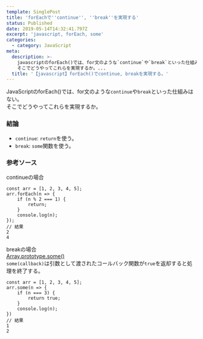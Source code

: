 ```yaml
---
template: SinglePost
title: 'forEachで''continue'', ''break''を実現する'
status: Published
date: 2019-05-14T14:32:41.797Z
excerpt: 'javascript, forEach, some'
categories:
  - category: JavaScript
meta:
  description: >-
    javascriptのforEach()では、for文のような`continue`や`break`といった仕組みはない。 
    そこでどうやってこれらを実現するか。...
  title: '【javascript】forEach()でcontinue, breakを実現する。'
---
```

JavaScriptのforEach()では、for文のような`continue`や`break`といった仕組みはない。  
そこでどうやってこれらを実現するか。

### 結論
- `continue`: `return`を使う。  
- `break`: `some`関数を使う。

### 参考ソース
continueの場合
```
const arr = [1, 2, 3, 4, 5];
arr.forEach(n => {
    if (n % 2 === 1) {
        return;
    }
    console.log(n);
});
// 結果
2
4
```

breakの場合  
[Array.prototype.some()](https://developer.mozilla.org/ja/docs/Web/JavaScript/Reference/Global_Objects/Array/some)  
`some(callback)`は引数として渡されたコールバック関数が`true`を返却すると処理を終了する。
```
const arr = [1, 2, 3, 4, 5];
arr.some(n => {
    if (n === 3) {
        return true;
    }
    console.log(n);
})
// 結果
1
2
```
